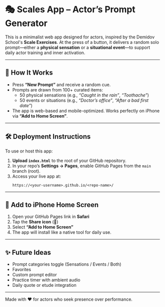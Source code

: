 # 🎭 Scales App – Actor’s Prompt Generator

This is a minimalist web app designed for actors, inspired by the Demidov School's **Scale Exercises**. At the press of a button, it delivers a random solo prompt—either a **physical sensation** or a **situational event**—to support daily actor training and inner activation.

---

## 🔧 How It Works

- Press **“New Prompt”** and receive a random cue.
- Prompts are drawn from 100+ curated items:
  - 50 physical sensations (e.g., *“Caught in the rain”*, *“Toothache”*)
  - 50 events or situations (e.g., *“Doctor’s office”*, *“After a bad first date”*)
- The app is web-based and mobile-optimized. Works perfectly on iPhone via **“Add to Home Screen”**.

---

## 🛠 Deployment Instructions

To use or host this app:

1. **Upload `index.html`** to the root of your GitHub repository.
2. In your repo’s **Settings → Pages**, enable GitHub Pages from the `main` branch (root).
3. Access your live app at:
   ```
   https://<your-username>.github.io/<repo-name>/
   ```

---

## 📱 Add to iPhone Home Screen

1. Open your GitHub Pages link in **Safari**
2. Tap the **Share icon** (🔗)
3. Select **“Add to Home Screen”**
4. The app will install like a native tool for daily use.

---

## ✨ Future Ideas

- Prompt categories toggle (Sensations / Events / Both)
- Favorites
- Custom prompt editor
- Practice timer with ambient audio
- Daily quote or etude integration

---

Made with ❤️ for actors who seek presence over performance.
